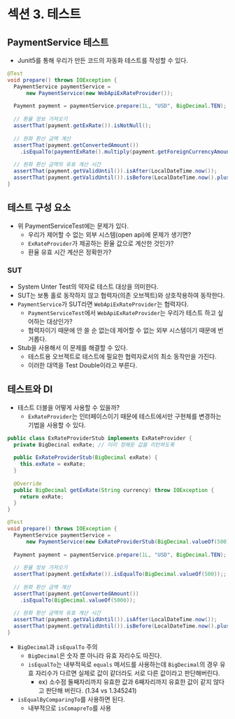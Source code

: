 # 섹션 3. 테스트
## PaymentService 테스트

- Junit5를 통해 우리가 만든 코드의 자동화 테스트를 작성할 수 있다.

```java
@Test
void prepare() throws IOException {
  PaymentService paymentService = 
      new PaymentService(new WebApiExRateProvider());
  
  Payment payment = paymentService.prepare(1L, "USD", BigDecimal.TEN);
  
  // 환율 정보 가져오기
  assertThat(payment.getExRate()).isNotNull();
  
  // 원화 환산 금액 계산
  assertThat(payment.getConvertedAmount())
    .isEqualTo(paymentExRate().multiply(payment.getForeignCurrencyAmount()));
    
  // 원화 환산 금액의 유효 계산 시간
  assertThat(payment.getValidUntil()).isAfter(LocalDateTime.now());
  assertThat(payment.getValidUntil()).isBefore(LocalDateTime.now().plusMinutes(30));
}
```

## 테스트 구성 요소

- 위 PaymentServiceTest에는 문제가 있다.
    - 우리가 제어할 수 없는 외부 시스템(open api)에 문제가 생기면?
    - `ExRateProvider`가 제공하는 환율 값으로 계산한 것인가?
    - 환율 유효 시간 계산은 정확한가?

### SUT

- System Unter Test의 약자로 테스트 대상을 의미한다.
- SUT는 보통 홀로 동작하지 않고 협력자(의존 오브젝트)와 상호작용하여 동작한다.
- `PaymentService`가 SUT라면 `WebApiExRateProvider`는 협력자다.
    - `PaymentServiceTest`에서 `WebApiExRateProvider`는 우리가 테스트 하고 싶어하는 대상인가?
    - 협력자이기 때문에 안 쓸 순 없는데 제어할 수 없는 외부 시스템이기 때문에 번거롭다.
- Stub을 사용해서 이 문제를 해결할 수 있다.
    - 테스트용 오브젝트로 테스트에 필요한 협력자로서의 최소 동작만을 가진다.
    - 이러한 대역을 Test Double이라고 부른다.

## 테스트와 DI

- 테스트 더블을 어떻게 사용할 수 있을까?
    - `ExRateProvider`는 인터페이스이기 때문에 테스트에서만 구현체를 변경하는 기법을 사용할 수 있다.

```java
public class ExRateProviderStub implements ExRateProvider {
  private BigDecinal exRate; // 미리 정해둔 값을 리턴하도록
  
  public ExRateProviderStub(BigDecimal exRate) {
    this.exRate = exRate;
  }
  
  @Override
  public BigDecimal getExRate(String currency) throw IOException {
    return exRate;
  }
}
```

```java
@Test
void prepare() throws IOException {
  PaymentService paymentService = 
      new PaymentService(new ExRateProviderStub(BigDecimal.valueOf(500)));
  
  Payment payment = paymentService.prepare(1L, "USD", BigDecimal.TEN);
  
  // 환율 정보 가져오기
  assertThat(payment.getExRate()).isEqualTo(BigDecimal.valueOf(500));;
  
  // 원화 환산 금액 계산
  assertThat(payment.getConvertedAmount())
    .isEqualTo(BigDecimal.valueOf(5000));
    
  // 원화 환산 금액의 유효 계산 시간
  assertThat(payment.getValidUntil()).isAfter(LocalDateTime.now());
  assertThat(payment.getValidUntil()).isBefore(LocalDateTime.now().plusMinutes(30));
}
```

- `BigDecimal`과 `isEqualTo` 주의
    - `BigDecimal`은 숫자 뿐 아니라 유효 자리수도 따진다.
    - `isEqualTo`는 내부적윽로 `equals` 메서드를 사용하는데 `BigDecimal`의 경우 유효 자리수가 다르면 실제로 값이 같더라도 서로 다른 값이라고 판단해버린다.
        - ex) 소수점 둘째자리까지 유효한 값과 6째자리까지 유효한 값이 같지 않다고 판단해 버린다. (1.34 vs 1.345241)
- `isEqualByComparingTo`를 사용하면 된다.
    - 내부적으로 `isComapreTo`를 사용

